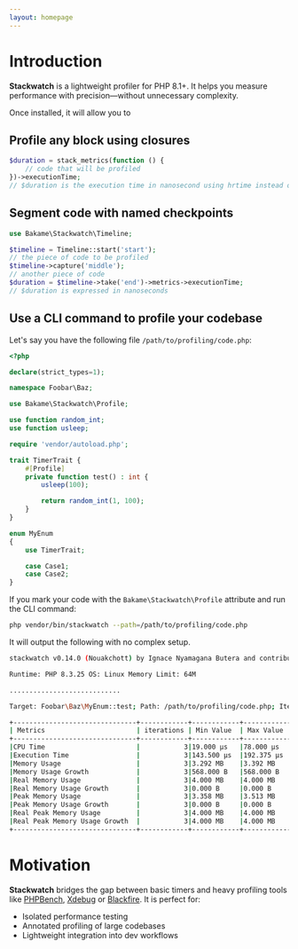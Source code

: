 ```yaml
---
layout: homepage
---
```


# Introduction

**Stackwatch** is a lightweight profiler for PHP 8.1+.  It helps you measure performance with 
precision—without unnecessary complexity.

Once installed, it will allow you to

## Profile any block using closures

```php
$duration = stack_metrics(function () {
    // code that will be profiled
})->executionTime;
// $duration is the execution time in nanosecond using hrtime instead of microtime
````

## Segment code with named checkpoints

```php
use Bakame\Stackwatch\Timeline;

$timeline = Timeline::start('start');
// the piece of code to be profiled
$timeline->capture('middle');
// another piece of code
$duration = $timeline->take('end')->metrics->executionTime;
// $duration is expressed in nanoseconds
````

## Use a CLI command to profile your codebase

Let's say you have the following file `/path/to/profiling/code.php`:

```php
<?php

declare(strict_types=1);

namespace Foobar\Baz;

use Bakame\Stackwatch\Profile;

use function random_int;
use function usleep;

require 'vendor/autoload.php';

trait TimerTrait {
    #[Profile]
    private function test() : int {
        usleep(100);

        return random_int(1, 100);
    }
}

enum MyEnum
{
    use TimerTrait;

    case Case1;
    case Case2;
}
```

If you mark your code with the `Bakame\Stackwatch\Profile` attribute and run the CLI command:

```bash
php vendor/bin/stackwatch --path=/path/to/profiling/code.php
```
It will output the following with no complex setup.

```bash
stackwatch v0.14.0 (Nouakchott) by Ignace Nyamagana Butera and contributors.

Runtime: PHP 8.3.25 OS: Linux Memory Limit: 64M

............................

Target: Foobar\Baz\MyEnum::test; Path: /path/to/profiling/code.php; Iterations: 3; Warmup: 0; Type: Full;

+-------------------------------+------------+------------+------------+------------+------------+------------+--------------+---------------+-----------+-----------+
| Metrics                       | iterations | Min Value  | Max Value  | Range      | Sum        | Average    | Median Value | Variance      | Std Dev   | Coef Var  |
+-------------------------------+------------+------------+------------+------------+------------+------------+--------------+---------------+-----------+-----------+
|CPU Time                       |           3|19.000 µs   |78.000 µs   |59.000 µs   |134.000 µs  |44.667 µs   |37.000 µs     |609.556 μs²    |24.689 µs  |55.2743 %  |
|Execution Time                 |           3|143.500 µs  |192.375 µs  |48.875 µs   |486.625 µs  |162.208 µs  |150.750 µs    |463.774 μs²    |21.535 µs  |13.2764 %  |
|Memory Usage                   |           3|3.292 MB    |3.392 MB    |101.578 KB  |10.076 MB   |3.359 MB    |3.391 MB      |2,287.987 KB²  |47.833 KB  |1.3908 %   |
|Memory Usage Growth            |           3|568.000 B   |568.000 B   |0.000 B     |1.664 KB    |568.000 B   |568.000 B     |0.000 B²       |0.000 B    |0.0000 %   |
|Real Memory Usage              |           3|4.000 MB    |4.000 MB    |0.000 B     |12.000 MB   |4.000 MB    |4.000 MB      |0.000 B²       |0.000 B    |0.0000 %   |
|Real Memory Usage Growth       |           3|0.000 B     |0.000 B     |0.000 B     |0.000 B     |0.000 B     |0.000 B       |0.000 B²       |0.000 B    |0.0000 %   |
|Peak Memory Usage              |           3|3.358 MB    |3.513 MB    |159.164 KB  |10.384 MB   |3.461 MB    |3.513 MB      |5,629.600 KB²  |75.031 KB  |2.1168 %   |
|Peak Memory Usage Growth       |           3|0.000 B     |0.000 B     |0.000 B     |0.000 B     |0.000 B     |0.000 B       |0.000 B²       |0.000 B    |0.0000 %   |
|Real Peak Memory Usage         |           3|4.000 MB    |4.000 MB    |0.000 B     |12.000 MB   |4.000 MB    |4.000 MB      |0.000 B²       |0.000 B    |0.0000 %   |
|Real Peak Memory Usage Growth  |           3|4.000 MB    |4.000 MB    |0.000 B     |12.000 MB   |4.000 MB    |4.000 MB      |0.000 B²       |0.000 B    |0.0000 %   |
+-------------------------------+------------+------------+------------+------------+------------+------------+--------------+---------------+-----------+-----------+
```

# Motivation

**Stackwatch** bridges the gap between basic timers and heavy profiling tools like [PHPBench](https://phpbench.readthedocs.io/en/latest/), [Xdebug](https://xdebug.org/) or [Blackfire](https://www.blackfire.io/).
It is perfect for:

- Isolated performance testing
- Annotated profiling of large codebases
- Lightweight integration into dev workflows
